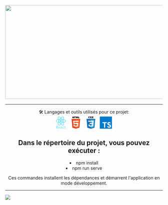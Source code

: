 <div align="center">
  <img src="https://media.giphy.com/media/iIqmM5tTjmpOB9mpbn/giphy.gif" width="600" height="300"/>
</div>

<hr/>
<div align="center">
🛠️ Langages et outils utilisés pour ce projet:
<div>
   <img src="https://github.com/devicons/devicon/blob/master/icons/react/react-original-wordmark.svg" title="React" alt="Vue" width="40" height="40"/>&nbsp;
  <img src="https://github.com/devicons/devicon/blob/master/icons/html5/html5-original-wordmark.svg" title="Html" alt="Html" width="40" height="40"/>&nbsp;
  <img src="https://github.com/devicons/devicon/blob/master/icons/css3/css3-original-wordmark.svg" title="Css" alt="Css" width="40" height="40"/>&nbsp;
  <img src="https://github.com/devicons/devicon/blob/master/icons/typescript/typescript-original.svg" title="Typescript" Spt" width="40" height="40"/>&nbsp;
</div>
  
  <h2> Dans le répertoire du projet, vous pouvez exécuter : </h2>
  <li>npm install</li>
  <li>npm run serve</li>
  <p>Ces commandes installent les dépendances et démarrent l'application en mode développement.</p>
</div>

<hr/>

![](https://gyazo.com/eee92017b95410d01b664034ac7f448d)
